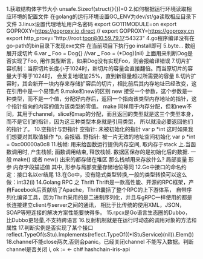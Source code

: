 1.获取结构体字节大小  unsafe.Sizeof(struct{}{})=0
2.如何根据运行环境读取相应环境的配置文件
  在golang的运行环境设置GO_ENV为dev/st/ga读取相应目录下文件
3.linux设置代理地址用户名密码 
  export GO111MODULE=on
  export GOPROXY=https://goproxy.io,direct  //  export GOPROXY=https://goproxy.cn
  export http_proxy="http://root:toor@10.59.79.17:54323"
4.go程序编译没有在go-path的bin目录下发现exe文件
  在当前项目下执行go install即可
5.byte... 数组展开或切片
6.var _ Foo = Dog{}   //var _ Foo = (*Dog)(nil)
  上面用来判断Dog是否实现了Foo, 用作类型断言，如果Dog没有实现Foo，则会报编译错误
7.切片扩容机制：当原切片长度小于1024时，新切片的容量会直接翻倍。而当原切片的容量大于等于1024时，
  会反复地增加25%，直到新容量超过所需要的容量
8.切片扩容时，其会新开一块内存来存储扩容后的切片，相比前后其内存地址已经改变，这在引用中是一个易错点
9.make和new的区别
  new 接受一个参数，这个参数是一种类型，而不是一个值，分配好内存后，返回一个指向该类型内存地址的指针，这个指针指向的内容的值为该类型的零值。
  make 同样用于内存分配，但和new不同，其用于channel，slice和map的分配，而且返回的类型就是这三个类型本身，而不是它们的指针，因为这三种类型本身就是引用类型，
       所以就没必要返回他们的指针了。
10.空指针与野指针 
  空指针: 未被初始化的指针  var p *int 这时如果我们想要对其取值操作 *p, 会报错.
  野指针: 被一片无效的地址空间初始化 var p *int = 0xc00000a0c8
11.栈帧: 用来给函数运行提供内存空间, 取内存于stack 上.当函数调用时, 产生栈帧; 函数调用结束, 释放栈帧.
  数据区保存的是初始化后的数据. 一般 make() 或者 new() 出来的都存储在堆区
  那么栈帧用来存放什么?
  局部变量
  形参
  内存字段描述值
  其中, 形参与局部变量存储地位等同
12.Go中接口的命名约定：接口名以er结尾
13.在Go中，没有隐式类型转换,一般的类型转换可以这么做：int32(i)
14.Golang RPC 之 Thrift
  Thrift是一款高性能、开源的RPC框架，产自Facebook后贡献给了Apache，Thrift囊括了整个RPC的上下游体系，
  自带序列化编译工具，因为Thrift采用的是二进制序列化，并且与gRPC一样使用的都是长连接建立client与server之间的通讯，
  相比于比传统的使用XML，JSON，SOAP等短连接的解决方案性能要快得多。
15.rpcx是Go语言生态圈的Dubbo， 比Dubbo更轻量,不支持跨语言
16.反射机制就是在运行时动态的调用对象的方法和属性
17.判断实例是否实现了某个接口
   	reflect.TypeOf(sStu).Implements(reflect.TypeOf((*IStuService)(nil)).Elem())
18.channel不能close两次,否则会panic。已经关闭channel 不能写入数据。判断channel是否关闭 i, ok := <- ch# hashchain-iris-api
